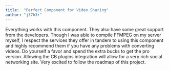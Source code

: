 ```yaml
---
title:  "Perfect Component for Video Sharing"
author: "j37h3r"
---
```

Everything works with this component. They also have some great support from the developers. Though I was able to compile FFMPEG on my server myself, I respect the services they offer in tandem to using this component and highly recommend them if you have any problems with converting videos. Do yourself a favor and spend the extra bucks to get the pro version. Allowing the CB plugins integration will allow for a very rich social networking site. Very excited to follow the roadmap of this project.
